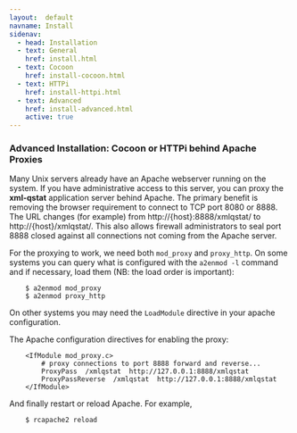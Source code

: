 ```yaml
---
layout:  default
navname: Install
sidenav:
  - head: Installation
  - text: General
    href: install.html
  - text: Cocoon
    href: install-cocoon.html
  - text: HTTPi
    href: install-httpi.html
  - text: Advanced
    href: install-advanced.html
    active: true
---
```


### Advanced Installation: Cocoon or HTTPi behind Apache Proxies

Many Unix servers already have an Apache webserver running on the system. If
you have administrative access to this server, you can proxy the
**xml-qstat** application server behind Apache. The primary benefit is
removing the browser requirement to connect to TCP port 8080 or 8888. The
URL changes (for example) from http://{host}:8888/xmlqstat/ to
http://{host}/xmlqstat/. This also allows firewall administrators to seal
port 8888 closed against all connections not coming from the Apache server.

For the proxying to work, we need both `mod_proxy` and `proxy_http`. On some
systems you can query what is configured with the `a2enmod -l` command and
if necessary, load them (NB: the load order is important):

        $ a2enmod mod_proxy
        $ a2enmod proxy_http

On other systems you may need the `LoadModule` directive in your apache
configuration.

The Apache configuration directives for enabling the proxy:

        <IfModule mod_proxy.c>
            # proxy connections to port 8888 forward and reverse...
            ProxyPass  /xmlqstat  http://127.0.0.1:8888/xmlqstat
            ProxyPassReverse  /xmlqstat  http://127.0.0.1:8888/xmlqstat
        </IfModule>

And finally restart or reload Apache. For example,

        $ rcapache2 reload

